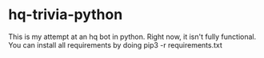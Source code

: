 # hq-trivia-python
This is my attempt at an hq bot in python. 
Right now, it isn't fully functional. You can install all requirements by doing pip3 -r requirements.txt
